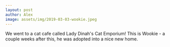 ```yaml
---
layout: post
author: Alex
image: assets/img/2019-03-03-wookie.jpeg
---
```


We went to a cat cafe called Lady Dinah's Cat Emporium! This is Wookie - a couple weeks after this, he was adopted into a nice new home.
